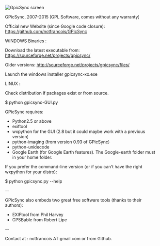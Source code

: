 ![GpicSync screen](http://farm8.staticflickr.com/7039/6972748535_82b222a2d2_o.jpg)

GPicSync, 2007-2015 (GPL Software, comes without any warranty)

Official new Website (since Google code closure):
https://github.com/notfrancois/GPicSync

WINDOWS Binaries :

Download the latest executable from:
https://sourceforge.net/projects/gpicsync/

Older versions:
http://sourceforge.net/projects/gpicsync/files/

Launch the windows installer gpicsync-xx.exe

LINUX :

Check distribution if packages exist or from source.

$ python gpicsync-GUI.py

GPicSync requires:
- Python2.5 or above
- exiftool
- wxpython for the GUI (2.8 but it could maybe work with a previous version)
- python-imaging (from version 0.93 of GPicSync)
- python-unidecode
- Google Earth (for Google Earth features). The Google-earth folder must in your home folder.

If you prefer the command-line version (or if you can't have the right wxpython for your distro):

$ python gpicsync.py --help

--

GPicSync also embeds two great free software tools (thanks to their authors):
- EXIFtool from Phil Harvey
- GPSBable from Robert Lipe 

--

Contact at :
notfrancois AT gmail.com or from Github.
